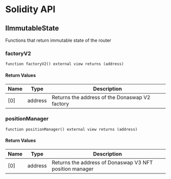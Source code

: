 # Solidity API

## IImmutableState

Functions that return immutable state of the router

### factoryV2

```solidity
function factoryV2() external view returns (address)
```

#### Return Values

| Name | Type | Description |
| ---- | ---- | ----------- |
| [0] | address | Returns the address of the Donaswap V2 factory |

### positionManager

```solidity
function positionManager() external view returns (address)
```

#### Return Values

| Name | Type | Description |
| ---- | ---- | ----------- |
| [0] | address | Returns the address of Donaswap V3 NFT position manager |

